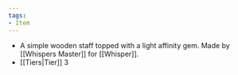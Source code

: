 ```yaml
---
tags:
- Item
---
```


- A simple wooden staff topped with a light affinity gem. Made by [[Whispers Master]] for [[Whisper]].
- [[Tiers|Tier]] 3